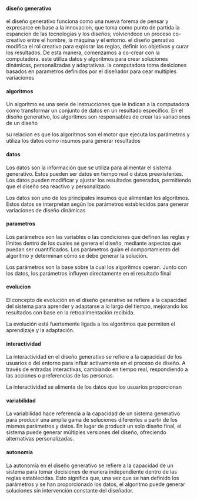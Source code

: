 #### diseño generativo

el diseño generativo funciona como una nueva forema de pensar y expresarce en base a la innovacion, que toma como punto de partida la espancion de las tecnologias y los diseños;
volviendoce un proceso co-creativo entre el hombre, la máquina y el entorno. el diseño genrativo modifica el rol creativo para explorar las reglas, definir los objetivos y curar los resultados.
De esta manera, comenzamos a co-crear con la computadora. este utiliza datos y algoritmos para crear soluciones dinámicas, personalizadas y adaptativas. la computadora toma desiciones
basados en parametros definidos por el diseñador para cear multiples variaciones 

#### algoritmos

Un algoritmo es una serie de instrucciones que le indican a la computadora cómo transformar un conjunto de datos en un resultado específico. En el diseño generativo,
los algoritmos son responsables de crear las variaciones de un diseño

su relacion es que los algoritmos son el motor que ejecuta los parámetros y utiliza los datos como insumos para generar resultados

#### datos

Los datos son la información que se utiliza para alimentar el sistema generativo. Estos pueden ser datos en tiempo real o datos preexistentes. 
Los datos pueden modificar y ajustar los resultados generados, permitiendo que el diseño sea reactivo y personalizado.

Los datos son uno de los principales insumos que alimentan los algoritmos. Estos datos se interpretan según los parámetros establecidos para generar variaciones de diseño dinámicas

#### parametros

Los parámetros son las variables o las condiciones que definen las reglas y límites dentro de los cuales se genera el diseño, mediante aspectos que puedan ser cuantificados. 
Los parámetros guían el comportamiento del algoritmo y determinan cómo se debe generar la solución.

 Los parámetros son la base sobre la cual los algoritmos operan. Junto con los datos, los parámetros influyen directamente en el resultado final

 #### evolucion 

 El concepto de evolución en el diseño generativo se refiere a la capacidad del sistema para aprender y adaptarse a lo largo del tiempo, mejorando los resultados con base en la retroalimentación recibida. 

 La evolución está fuertemente ligada a los algoritmos que permiten el aprendizaje y la adaptación.

 #### interactividad 

 La interactividad en el diseño generativo se refiere a la capacidad de los usuarios o del entorno para influir activamente en el proceso de diseño. A través de entradas interactivas, cambiando en tiempo real, 
 respondiendo a las acciones o preferencias de las personas.

  La interactividad se alimenta de los datos que los usuarios proporcionan

  #### variabilidad 

  La variabilidad hace referencia a la capacidad de un sistema generativo para producir una amplia gama de soluciones diferentes a partir de los mismos parámetros y datos. 
  En lugar de producir un solo diseño final, el sistema puede generar múltiples versiones del diseño, ofreciendo alternativas personalizadas.

  #### autonomia 

  La autonomía en el diseño generativo se refiere a la capacidad de un sistema para tomar decisiones de manera independiente dentro de las reglas establecidas. Esto significa que,
  una vez que se han definido los parámetros y se han proporcionado los datos, el algoritmo puede generar soluciones sin intervención constante del diseñador.




 
